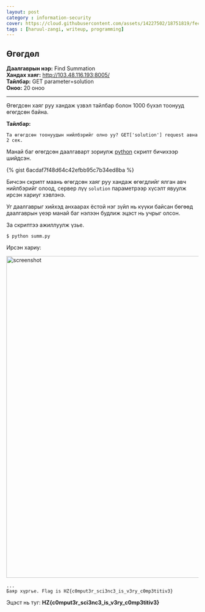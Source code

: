 ```yaml
---
layout: post
category : information-security
cover: https://cloud.githubusercontent.com/assets/14227502/18751819/fec293e8-8112-11e6-9bc9-51bb0ad9e48e.jpg
tags : [haruul-zangi, writeup, programming]
---
```

## Өгөгдөл
**Даалгаврын нэр:** Find Summation <br/>
**Хандах хаяг:** http://103.48.116.193:8005/ <br/>
**Тайлбар:**  GET parameter=solution<br/>
**Оноо:** 20 оноо <br/>

---
Өгөгдсөн хаяг руу хандаж үзвэл тайлбар болон 1000 бүхэл тоонууд өгөгдсөн байна.

**Тайлбар:**

```
Та өгөгдсөн тоонуудын нийлбэрийг олно уу? GET['solution'] request авна 2 сек.
```
Манай баг өгөгдсөн даалгаварт зориулж [python](https://www.python.org) скрипт бичихээр шийдсэн.

{% gist 6acdaf7f48d64c42efbb95c7b34ed8ba %}

Бичсэн скрипт маань өгөгдсөн хаяг руу хандаж өгөгдлийг ялган авч нийлбэрийг олоод, сервер лүү ``solution`` параметрээр хүсэлт явуулж ирсэн хариуг хэвлэнэ.

Уг даалгаврыг хийхэд анхаарах ёстой нэг зүйл нь күүки байсан бөгөөд даалгаврын үеэр манай баг нэлээн будлиж эцэст нь учрыг олсон.

За скриптээ ажиллуулж үзье.

```
$ python summ.py
```

Ирсэн хариу:

<img width="843" alt="screenshot" src="https://cloud.githubusercontent.com/assets/14227502/18751846/1b273804-8113-11e6-8062-9d3cd6bf1073.png">

```
...
Баяр хүргье. Flag is HZ{c0mput3r_sci3nc3_is_v3ry_c0mp3titiv3}
```

Эцэст нь туг: **HZ{c0mput3r_sci3nc3_is_v3ry_c0mp3titiv3}**